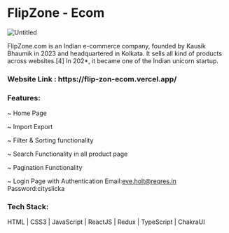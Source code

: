 

<h1>FlipZone - Ecom </h1>

![Untitled](https://user-images.githubusercontent.com/106387298/218254691-1e0397e5-e283-4a78-b6b1-04c7f77c6a36.png)

FlipZone.com is an Indian e-commerce company, founded by Kausik Bhaumik in 2023 and headquartered in Kolkata. It sells all kind of products across websites.[4] In 202*, it became one of the Indian unicorn startup.

<h3>Website Link : https://flip-zon-ecom.vercel.app/ </h3>

<h3>Features:</h3>

~ Home Page

~ Import Export 

~ Filter & Sorting functionality

~ Search Functionality in all product page

~ Pagination Functionality

~ Login Page with Authentication 
Email:eve.holt@reqres.in
Password:cityslicka

<h3>Tech Stack:</h3> 

HTML | CSS3 | JavaScript | ReactJS | Redux | TypeScript | ChakraUI
